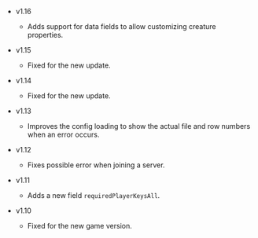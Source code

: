 - v1.16
  - Adds support for data fields to allow customizing creature properties.

- v1.15
  - Fixed for the new update.

- v1.14
  - Fixed for the new update.

- v1.13
  - Improves the config loading to show the actual file and row numbers when an error occurs.

- v1.12
  - Fixes possible error when joining a server.

- v1.11
  - Adds a new field `requiredPlayerKeysAll`.

- v1.10
  - Fixed for the new game version.

